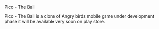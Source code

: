 Pico - The Ball

Pico - The Ball is a clone of Angry birds mobile game under development phase it will be available very soon on play store.

